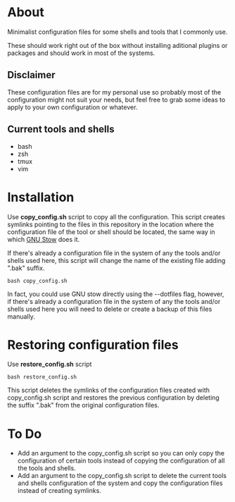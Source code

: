 # About
Minimalist configuration files for some shells and tools that I commonly use.

These should work right out of the box without installing aditional plugins or
packages and should work in most of the systems.

## Disclaimer
These configuration files are for my personal use so probably most of the
configuration might not suit your needs, but feel free to grab some ideas to
apply to your own configuration or whatever.

## Current tools and shells
- bash
- zsh
- tmux
- vim

# Installation
Use **copy_config.sh** script to copy all the configuration. This script creates
symlinks pointing to the files in this repository in the location where the
configuration file of the tool or shell should be located, the same way in which
[GNU Stow](https://www.gnu.org/software/stow/) does it.

If there's already a configuration file in the system of any the tools and/or
shells used here, this script will change the name of the existing file adding
".bak" suffix.

```
bash copy_config.sh
```

In fact, you could use GNU stow directly using the --dotfiles flag, however, if
there's already a configuration file in the system of any the tools and/or shells
used here you will need to delete or create a backup of this files manually.


# Restoring configuration files
Use **restore_config.sh** script

```
bash restore_config.sh
```

This script deletes the symlinks of the configuration files created with
copy_config.sh script and restores the previous configuration by deleting the
suffix ".bak" from the original configuration files.

# To Do
- Add an argument to the copy_config.sh script so you can only copy the
  configuration of certain tools instead of copying the configuration of all the
  tools and shells.
- Add an argument to the copy_config.sh script to delete the current tools and
  shells configuration of the system and copy the configuration files instead of
  creating symlinks.

